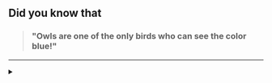 ## Did you know that

<h3>
  <blockquote>
<!--START_SECTION:debris-->                                                                        
"Owls are one of the only birds who can see the color blue!"
<!--END_SECTION:debris-->
  </blockquote>
</h3>

-----

<details>
  <summary></summary>

<img src="https://github-readme-stats.vercel.app/api?show_icons=true&hide=issues&username=ekickx"> <img src="https://github-readme-stats.vercel.app/api/top-langs/?layout=compact&username=ekickx">

</details>
